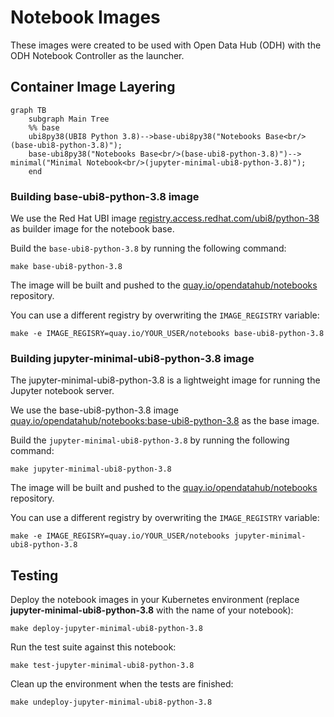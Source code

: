 # Notebook Images

These images were created to be used with Open Data Hub (ODH) with the ODH Notebook Controller as the launcher.

## Container Image Layering

```mermaid
graph TB
    subgraph Main Tree
    %% base
    ubi8py38(UBI8 Python 3.8)-->base-ubi8py38("Notebooks Base<br/>(base-ubi8-python-3.8)");
    base-ubi8py38("Notebooks Base<br/>(base-ubi8-python-3.8)")--> minimal("Minimal Notebook<br/>(jupyter-minimal-ubi8-python-3.8)");
    end
```

### Building base-ubi8-python-3.8 image

We use the Red Hat UBI image [registry.access.redhat.com/ubi8/python-38](https://catalog.redhat.com/software/containers/ubi8/python-38/5dde9cacbed8bd164a0af24a) as builder image for the notebook base.

Build the `base-ubi8-python-3.8` by running the following command:

```shell
make base-ubi8-python-3.8
```

The image will be built and pushed to the [quay.io/opendatahub/notebooks](https://quay.io/opendatahub/notebooks) repository.

You can use a different registry by overwriting the `IMAGE_REGISTRY` variable:

```shell
make -e IMAGE_REGISRY=quay.io/YOUR_USER/notebooks base-ubi8-python-3.8
```

### Building jupyter-minimal-ubi8-python-3.8 image

The jupyter-minimal-ubi8-python-3.8 is a lightweight image for running the Jupyter notebook server.

We use the base-ubi8-python-3.8 image [quay.io/opendatahub/notebooks:base-ubi8-python-3.8](https://quay.io/repository/opendatahub/notebooks?tab=tags) as the base image.

Build the `jupyter-minimal-ubi8-python-3.8` by running the following command:

```shell
make jupyter-minimal-ubi8-python-3.8
```

The image will be built and pushed to the [quay.io/opendatahub/notebooks](https://quay.io/opendatahub/notebooks) repository.

You can use a different registry by overwriting the `IMAGE_REGISTRY` variable:

```shell
make -e IMAGE_REGISRY=quay.io/YOUR_USER/notebooks jupyter-minimal-ubi8-python-3.8
```

## Testing

Deploy the notebook images in your Kubernetes environment (replace
**jupyter-minimal-ubi8-python-3.8** with the name of your notebook):

```shell
make deploy-jupyter-minimal-ubi8-python-3.8
```

Run the test suite against this notebook:

```shell
make test-jupyter-minimal-ubi8-python-3.8
```

Clean up the environment when the tests are finished:

```shell
make undeploy-jupyter-minimal-ubi8-python-3.8
```
